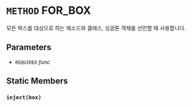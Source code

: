 # `METHOD` FOR_BOX
모든 박스를 대상으로 하는 메소드와 클래스, 싱글톤 객체를 선언할 때 사용합니다.

## Parameters
* `REQUIRED` *func*

## Static Members

### `inject(box)`
